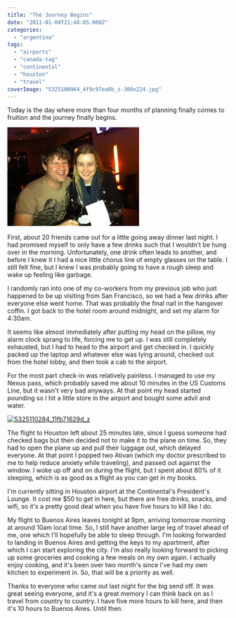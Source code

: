 ```yaml
---
title: "The Journey Begins"
date: "2011-01-04T21:48:05.000Z"
categories: 
  - "argentina"
tags: 
  - "airports"
  - "canada-tag"
  - "continental"
  - "houston"
  - "travel"
coverImage: "5325100964_4f9c97ea0b_z-300x224.jpg"
---
```


Today is the day where more than four months of planning finally comes to fruition and the journey finally begins.

[![](images/5325100964_4f9c97ea0b_z-300x224.jpg "5325100964_4f9c97ea0b_z")](http://www.migratorynerd.com/wordpress/wp-content/uploads/2011/01/5325100964_4f9c97ea0b_z.jpg)

First, about 20 friends came out for a little going away dinner last night. I had promised myself to only have a few drinks such that I wouldn't be hung over in the morning. Unfortunately, one drink often leads to another, and before I knew it I had a nice little chorus line of empty glasses on the table. I still felt fine, but I knew I was probably going to have a rough sleep and wake up feeling like garbage.

I randomly ran into one of my co-workers from my previous job who just happened to be up visiting from San Francisco, so we had a few drinks after everyone else went home. That was probably the final nail in the hangover coffin. I got back to the hotel room around midnight, and set my alarm for 4:30am.

It seems like almost immediately after putting my head on the pillow, my alarm clock sprang to life, forcing me to get up. I was still completely exhausted, but I had to head to the airport and get checked in. I quickly packed up the laptop and whatever else was lying around, checked out from the hotel lobby, and then took a cab to the airport.

For the most part check-in was relatively painless. I managed to use my Nexus pass, which probably saved me about 10 minutes in the US Customs Line, but it wasn't very bad anyways. At that point my head started pounding so I hit a little store in the airport and bought some advil and water.

[![](images/5325110284_11fb71629d_z-300x224.jpg "5325110284_11fb71629d_z")](http://www.migratorynerd.com/wordpress/wp-content/uploads/2011/01/5325110284_11fb71629d_z.jpg)

The flight to Houston left about 25 minutes late, since I guess someone had checked bags but then decided not to make it to the plane on time. So, they had to open the plane up and pull their luggage out, which delayed everyone. At that point I popped two Ativan (which my doctor prescribed to me to help reduce anxiety while traveling), and passed out against the window. I woke up off and on during the flight, but I spent about 80% of it sleeping, which is as good as a flight as you can get in my books.

I'm currently sitting in Houston airport at the Continental's President's Lounge. It cost me $50 to get in here, but there are free drinks, snacks, and wifi, so it's a pretty good deal when you have five hours to kill like I do.

My flight to Buenos Aires leaves tonight at 9pm, arriving tomorrow morning at around 10am local time. So, I still have another large leg of travel ahead of me, one which I'll hopefully be able to sleep through. I'm looking forwarded to landing in Buenos Aires and getting the keys to my apartment, after which I can start exploring the city. I'm also really looking forward to picking up some groceries and cooking a few meals on my own again. I actually enjoy cooking, and it's been over two month's since I've had my own kitchen to experiment in. So, that will be a priority as well.

Thanks to everyone who came out last night for the big send off. It was great seeing everyone, and it's a great memory I can think back on as I travel from country to country. I have five more hours to kill here, and then it's 10 hours to Buenos Aires. Until then.
